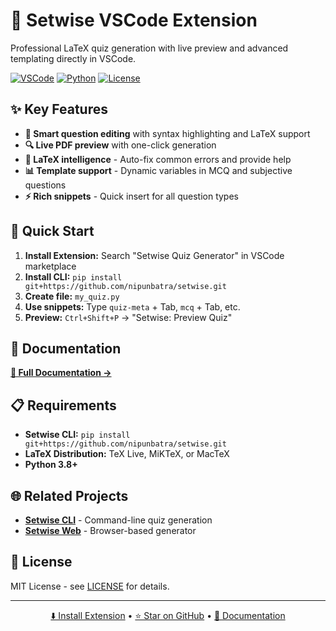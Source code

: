 # 🎯 Setwise VSCode Extension

Professional LaTeX quiz generation with live preview and advanced templating directly in VSCode.

[![VSCode](https://img.shields.io/badge/VSCode-Extension-blue.svg)](https://marketplace.visualstudio.com/items?itemName=setwise.setwise-questions)
[![Python](https://img.shields.io/badge/Python-3.8%2B-green.svg)](https://python.org)
[![License](https://img.shields.io/badge/License-MIT-yellow.svg)](LICENSE)

## ✨ Key Features

- **📝 Smart question editing** with syntax highlighting and LaTeX support
- **🔍 Live PDF preview** with one-click generation
- **🔧 LaTeX intelligence** - Auto-fix common errors and provide help
- **📊 Template support** - Dynamic variables in MCQ and subjective questions
- **⚡ Rich snippets** - Quick insert for all question types

## 🚀 Quick Start

1. **Install Extension:** Search "Setwise Quiz Generator" in VSCode marketplace
2. **Install CLI:** `pip install git+https://github.com/nipunbatra/setwise.git`
3. **Create file:** `my_quiz.py`
4. **Use snippets:** Type `quiz-meta` + Tab, `mcq` + Tab, etc.
5. **Preview:** `Ctrl+Shift+P` → "Setwise: Preview Quiz"

## 📖 Documentation

[**📖 Full Documentation →**](https://nipunbatra.github.io/setwise)

## 📋 Requirements

- **Setwise CLI:** `pip install git+https://github.com/nipunbatra/setwise.git`
- **LaTeX Distribution:** TeX Live, MiKTeX, or MacTeX
- **Python 3.8+**

## 🌐 Related Projects

- **[Setwise CLI](https://github.com/nipunbatra/setwise)** - Command-line quiz generation
- **[Setwise Web](https://github.com/nipunbatra/setwise-web)** - Browser-based generator

## 📄 License

MIT License - see [LICENSE](LICENSE) for details.

---

<div align="center">

[⬇️ Install Extension](https://marketplace.visualstudio.com/items?itemName=setwise.setwise-questions) • [⭐ Star on GitHub](https://github.com/nipunbatra/setwise) • [📖 Documentation](https://nipunbatra.github.io/setwise)

</div>
